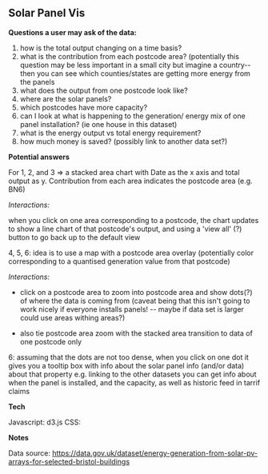 <h2>Solar Panel Vis</h2>

**Questions a user may ask of the data:**

1. how is the total output changing on a time basis?
2. what is the contribution from each postcode area? (potentially this question may be less important in a small 
city but imagine a country-- then you can see which counties/states are getting more energy from the panels
3. what does the output from one postcode look like?
4. where are the solar panels? 
5. which postcodes have more capacity?
6. can I look at what is happening to the generation/ energy mix of one panel installation? (ie one house in this dataset)
7. what is the energy output vs total energy requirement? 
8. how much money is saved? (possibly link to another data set?)

**Potential answers**

For 1, 2, and 3 => a stacked area chart with Date as the x axis and total output as y. Contribution from each area 
indicates the postcode area (e.g. BN6) 

_Interactions:_
 
 when you click on one area corresponding to a postcode, the chart updates to show a line chart of that 
postcode's output, and using a 'view all' (?) button to go back up to the default view

4, 5, 6: idea is to use a map with a postcode area overlay (potentially color corresponding to a quantised generation
value from that postcode) 

_Interactions:_

- click on a postcode area to zoom into postcode area and show dots(?) of where the data is coming from
(caveat being that this isn't going to work nicely if everyone installs panels! -- maybe if data set is larger
could use areas withing areas?)

- also tie postcode area zoom with the stacked area transition to data of one postcode only

6: assuming that the dots are not too dense, when you click on one dot it gives you a tooltip box with info about
the solar panel info (and/or data) about that property e.g. linking to the other datasets you can get info about 
when the panel is installed, and the capacity, as well as historic feed in tarrif claims



**Tech**

Javascript: d3.js
CSS: 


**Notes**

Data source: https://data.gov.uk/dataset/energy-generation-from-solar-pv-arrays-for-selected-bristol-buildings
